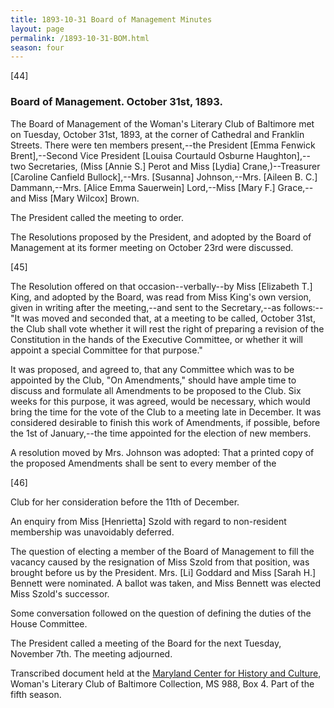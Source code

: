 ```yaml
---
title: 1893-10-31 Board of Management Minutes
layout: page
permalink: /1893-10-31-BOM.html
season: four
---
```

[44]

###   Board of Management. October 31st, 1893.

The Board of Management of the Woman's Literary Club of Baltimore met on Tuesday, October 31st, 1893, at the corner of Cathedral and Franklin Streets. There were ten members present,--the President [Emma Fenwick Brent],--Second Vice President [Louisa Courtauld Osburne Haughton],--two Secretaries, (Miss [Annie S.] Perot and Miss [Lydia] Crane,)--Treasurer [Caroline Canfield Bullock],--Mrs. [Susanna] Johnson,--Mrs. [Aileen B. C.] Dammann,--Mrs. [Alice Emma Sauerwein] Lord,--Miss [Mary F.] Grace,--and Miss [Mary Wilcox] Brown.

The President called the meeting to order.

The Resolutions proposed by the President, and adopted by the Board of Management at its former meeting on October 23rd were discussed.

[45]

The Resolution offered on that occasion--verbally--by Miss [Elizabeth T.] King, and adopted by the Board, was read from Miss King's own version, given in writing after the meeting,--and sent to the Secretary,--as follows:--"It was moved and seconded that, at a meeting to be called, October 31st, the Club shall vote whether it will rest the right of preparing a revision of the Constitution in the hands of the Executive Committee, or whether it will appoint a special Committee for that purpose."

It was proposed, and agreed to, that any Committee which was to be appointed by the Club, "On Amendments," should have ample time to discuss and formulate all Amendments to be proposed to the Club. Six weeks for this purpose, it was agreed, would be necessary, which would bring the time for the vote of the Club to a meeting late in December. It was considered desirable to finish this work of Amendments, if possible, before the 1st of January,--the time appointed for the election of new members.

A resolution moved by Mrs. Johnson was adopted: That a printed copy of the proposed Amendments shall be sent to every member of the

[46]

Club for her consideration before the 11th of December.

An enquiry from Miss [Henrietta] Szold with regard to non-resident membership was unavoidably deferred.

The question of electing a member of the Board of Management to fill the vacancy caused by the resignation of Miss Szold from that position, was brought before us by the President. Mrs. [Li] Goddard and Miss [Sarah H.] Bennett were nominated. A ballot was taken, and Miss Bennett was elected Miss Szold's successor.

Some conversation followed on the question of defining the duties of the House Committee.

The President called a meeting of the Board for the next Tuesday, November 7th. The meeting adjourned.

Transcribed document held at the [Maryland Center for History and Culture](http://mdhs.org/), Woman's Literary Club of Baltimore Collection, MS 988, Box 4. Part of the fifth season.